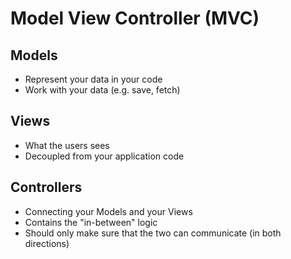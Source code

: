 # Model View Controller (MVC)

## Models

- Represent your data in your code
- Work with your data (e.g. save, fetch)

## Views

- What the users sees
- Decoupled from your application code

## Controllers

- Connecting your Models and your Views
- Contains the "in-between" logic
- Should only make sure that the two can communicate (in both directions)
